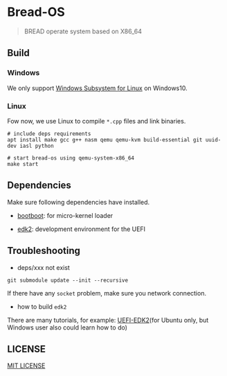 # Bread-OS

> BREAD operate system based on X86_64

## Build

### Windows

We only support
[Windows Subsystem for Linux](https://docs.microsoft.com/en-us/windows/wsl/install-win10)
on Windows10.

### Linux

Fow now, we use Linux to compile `*.cpp` files and link binaries.

```shell script
# include deps requirements
apt install make gcc g++ nasm qemu qemu-kvm build-essential git uuid-dev iasl python

# start bread-os using qemu-system-x86_64
make start
```

## Dependencies

Make sure following dependencies have installed.

- [bootboot](https://gitlab.com/bztsrc/bootboot): for micro-kernel loader

- [edk2](https://github.com/tianocore/edk2): development environment for the UEFI

## Troubleshooting

- deps/xxx not exist

```shell script
git submodule update --init --recursive
```

If there have any `socket` problem, make sure you network connection.

- how to build `edk2`

There are many tutorials, for example: [UEFI-EDK2](https://wiki.ubuntu.com/UEFI/EDK2)(for Ubuntu only, but Windows user also could learn how to do)

## LICENSE

[MIT LICENSE](LICENSE)
